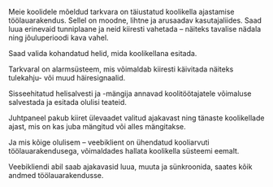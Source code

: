 Meie koolidele mõeldud tarkvara on täiustatud koolikella ajastamise töölauarakendus. Sellel on moodne, lihtne ja arusaadav kasutajaliides. Saad luua erinevaid tunniplaane ja neid kiiresti vahetada – näiteks tavalise nädala ning jõuluperioodi kava vahel.

Saad valida kohandatud helid, mida koolikellana esitada.

Tarkvaral on alarmsüsteem, mis võimaldab kiiresti käivitada näiteks tulekahju- või muud häiresignaalid.

Sisseehitatud helisalvesti ja -mängija annavad koolitöötajatele võimaluse salvestada ja esitada olulisi teateid.

Juhtpaneel pakub kiiret ülevaadet valitud ajakavast ning tänaste koolikellade ajast, mis on kas juba mängitud või alles mängitakse.

Ja mis kõige olulisem – veebiklient on ühendatud kooliarvuti töölauarakendusega, võimaldades hallata koolikella süsteemi eemalt.

Veebikliendi abil saab ajakavasid luua, muuta ja sünkroonida, saates kõik andmed töölauarakendusse.
